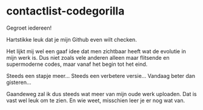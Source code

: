 # contactlist-codegorilla
Gegroet iedereen!

Hartstikke leuk dat je mijn Github even wilt checken.

Het lijkt mij wel een gaaf idee dat men zichtbaar heeft wat de evolutie in mijn werk is. Dus niet zoals vele anderen alleen maar flitsende en supermoderne codes, maar vanaf het begin tot het eind.

Steeds een stapje meer... Steeds een verbetere versie... Vandaag beter dan gisteren...

Gaandeweg zal ik dus steeds wat meer van mijn oude werk uploaden. Dat is vast wel leuk om te zien. En wie weet, misschien leer je er nog wat van.

